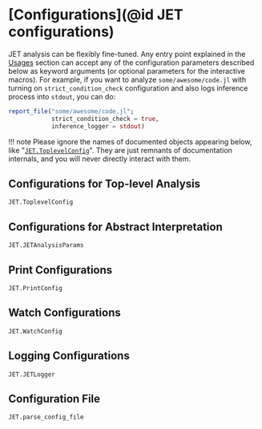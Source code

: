 # [Configurations](@id JET configurations)

JET analysis can be flexibly fine-tuned.
Any entry point explained in the [Usages](@ref) section can accept any of the configuration parameters described below
as keyword arguments (or optional parameters for the interactive macros).
For example, if you want to analyze `some/awesome/code.jl` with turning on `strict_condition_check` configuration and
also logs inference process into `stdout`, you can do:
```julia
report_file("some/awesome/code.jl";
            strict_condition_check = true,
            inference_logger = stdout)
```

!!! note
    Please ignore the names of documented objects appearing below, like "[`JET.ToplevelConfig`](@ref)".
    They are just remnants of documentation internals, and you will never directly interact with them.

## Configurations for Top-level Analysis

```@docs
JET.ToplevelConfig
```


## Configurations for Abstract Interpretation

```@docs
JET.JETAnalysisParams
```


## Print Configurations

```@docs
JET.PrintConfig
```


## Watch Configurations

```@docs
JET.WatchConfig
```


## Logging Configurations

```@docs
JET.JETLogger
```


## Configuration File

```@docs
JET.parse_config_file
```
